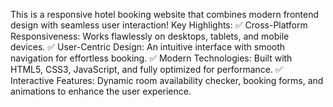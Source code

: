 This is a responsive hotel booking website that combines modern frontend design with seamless user interaction!
Key Highlights:
✅ Cross-Platform Responsiveness: Works flawlessly on desktops, tablets, and mobile devices.
✅ User-Centric Design: An intuitive interface with smooth navigation for effortless booking.
✅ Modern Technologies: Built with HTML5, CSS3, JavaScript, and fully optimized for performance.
✅ Interactive Features: Dynamic room availability checker, booking forms, and animations to enhance the user experience.